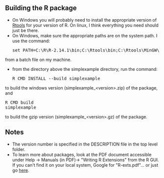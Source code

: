 ## Building the R package

- On Windows you will probably need to install the appropriate version of [Rtools](http://cran.r-project.org/bin/windows/Rtools/) for your version of R. On linux, I think everything you need should just be there.
- On Windows, make sure the appropriate paths are on the system path. I use the command:
    <pre><codeblock>set PATH=C:\R\R-2.14.1\bin;C:\Rtools\bin;C:\Rtools\MinGW\bin;C:\Rtools\MinGW64\bin;%PATH%</codeblock></pre>
from a batch file on my machine.
- from the directory above the simplexample directory, run the command:
    <pre><codeblock>R CMD INSTALL --build simplexample</codeblock></pre>
to build the windows version (simplexample\_&lt;version&gt;.zip) of the package, and
    <pre><codeblock>R CMD build simplexample</codeblock></pre>
to build the gzip version (simplexample_&lt;version&gt;.gz) of the package.

## Notes

- The version number is specified in the DESCRIPTION file in the top level folder.
- To learn more about packages, look at the PDF document accessible under Help -> Manuals (in PDF)-> "Writing R Extensions" from the R GUI. If you can't find it on your local system, Google for "R-exts.pdf"... or just go [here](http://cran.r-project.org/doc/manuals/R-exts.pdf).
